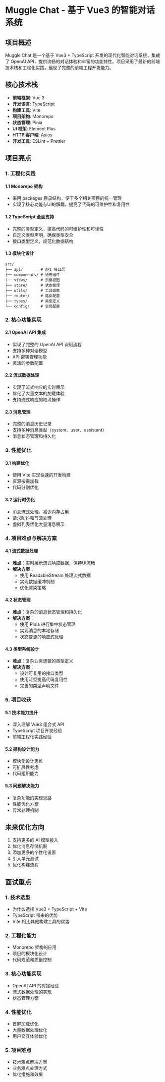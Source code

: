 # Muggle Chat - 基于 Vue3 的智能对话系统

## 项目概述

Muggle Chat 是一个基于 Vue3 + TypeScript 开发的现代化智能对话系统，集成了 OpenAI API，提供流畅的对话体验和丰富的功能特性。项目采用了最新的前端技术栈和工程化实践，展现了完整的前端工程开发能力。

## 核心技术栈

- **前端框架**: Vue 3
- **开发语言**: TypeScript
- **构建工具**: Vite
- **项目架构**: Monorepo
- **状态管理**: Pinia
- **UI 框架**: Element Plus
- **HTTP 客户端**: Axios
- **开发工具**: ESLint + Prettier

## 项目亮点

### 1. 工程化实践

#### 1.1 Monorepo 架构
- 采用 packages 目录结构，便于多个相关项目的统一管理
- 实现了核心功能与UI的解耦，提高了代码的可维护性和复用性

#### 1.2 TypeScript 全面支持
- 完整的类型定义，提高代码的可维护性和可读性
- 自定义类型声明，确保类型安全
- 接口类型定义，规范化数据结构

#### 1.3 模块化设计
```
src/
├── api/        # API 接口层
├── components/ # 通用组件
├── views/      # 页面视图
├── store/      # 状态管理
├── utils/      # 工具函数
├── router/     # 路由配置
├── types/      # 类型定义
└── config/     # 全局配置
```

### 2. 核心功能实现

#### 2.1 OpenAI API 集成
- 实现了完整的 OpenAI API 调用流程
- 支持多种对话模型
- API 密钥管理功能
- 灵活的参数配置

#### 2.2 流式数据处理
- 实现了流式响应的实时展示
- 优化了大量文本的加载体验
- 支持流式响应的取消操作

#### 2.3 消息管理
- 完整的消息历史记录
- 支持多种消息类型（system、user、assistant）
- 消息状态管理和持久化

### 3. 性能优化

#### 3.1 构建优化
- 使用 Vite 实现快速的开发构建
- 资源按需加载
- 代码分割优化

#### 3.2 运行时优化
- 消息流式处理，减少内存占用
- 请求防抖和节流处理
- 虚拟列表优化大量消息展示

### 4. 项目难点与解决方案

#### 4.1 流式数据处理
- **难点**：实时展示流式响应数据，保持UI流畅
- **解决方案**：
  - 使用 ReadableStream 处理流式数据
  - 实现数据缓冲机制
  - 优化渲染策略

#### 4.2 状态管理
- **难点**：复杂的消息状态管理和持久化
- **解决方案**：
  - 使用 Pinia 进行集中状态管理
  - 实现消息的本地存储
  - 状态变更的响应式处理

#### 4.3 类型系统设计
- **难点**：复杂业务逻辑的类型定义
- **解决方案**：
  - 设计可复用的接口类型
  - 使用泛型提高代码复用性
  - 完善的类型声明文件

### 5. 项目收获

#### 5.1 技术能力提升
- 深入理解 Vue3 组合式 API
- TypeScript 项目开发经验
- 前端工程化实践经验

#### 5.2 架构设计能力
- 模块化设计思维
- 可扩展性考虑
- 代码组织能力

#### 5.3 问题解决能力
- 复杂功能的实现思路
- 性能优化方案
- 异常处理机制

## 未来优化方向

1. 支持更多的 AI 模型接入
2. 优化消息存储机制
3. 添加更多的个性化设置
4. 引入单元测试
5. 优化构建流程

## 面试重点

### 1. 技术选型
- 为什么选择 Vue3 + TypeScript + Vite
- TypeScript 带来的优势
- Vite 相比其他构建工具的优势

### 2. 工程化能力
- Monorepo 架构的应用
- 项目的模块化设计
- 代码规范和质量控制

### 3. 核心功能实现
- OpenAI API 的对接经验
- 流式数据处理的实现
- 状态管理方案

### 4. 性能优化
- 首屏加载优化
- 大量数据处理优化
- 用户交互体验优化

### 5. 项目难点
- 技术难点解决方案
- 业务难点处理方式
- 优化措施和效果 